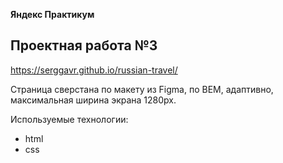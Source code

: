 **Яндекс Практикум**

## Проектная работа №3

https://serggavr.github.io/russian-travel/

Страница сверстана по макету из Figma, по BEM, адаптивно, максимальная ширина экрана 1280px.

Используемые технологии:

- html
- css
